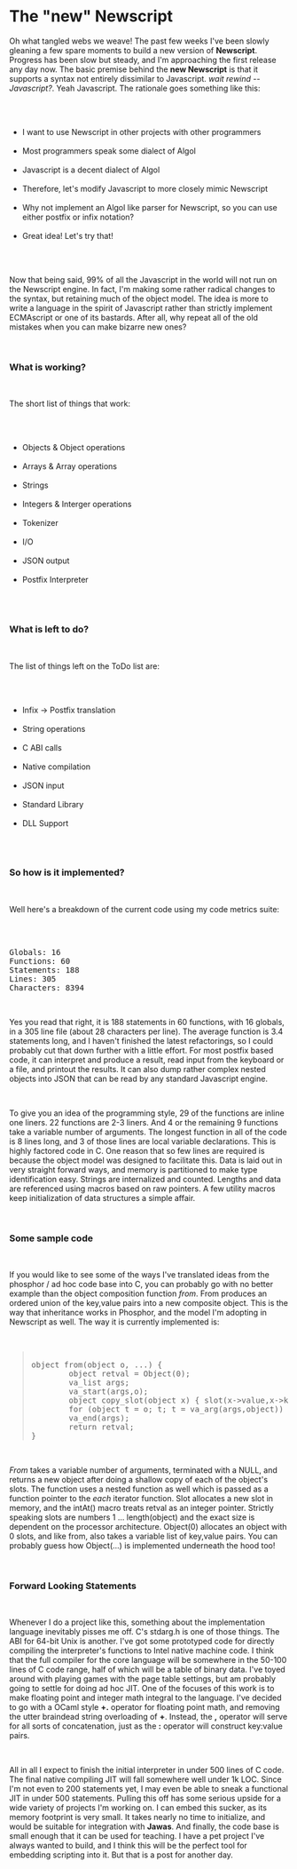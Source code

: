 The "new" Newscript
===================

<p>Oh what tangled webs we weave!  The past few weeks I&#39;ve been slowly gleaning a few spare moments to build a new version of <b>Newscript</b>.  Progress has been slow but steady, and I&#39;m approaching the first release any day now.  The basic premise behind the <b>new Newscript</b> is that it supports a syntax not entirely dissimilar to Javascript.  <i>wait rewind -- Javascript?</i>.  Yeah Javascript.  The rationale goes something like this:</p><br /><ul><br /><li>I want to use Newscript in other projects with other programmers</li><br /><li>Most programmers speak some dialect of Algol</li><br /><li>Javascript is a decent dialect of Algol</li><br /><li>Therefore, let&#39;s modify Javascript to more closely mimic Newscript</li><br /><li>Why not implement an Algol like parser for Newscript, so you can use either postfix or infix notation?</li><br /><li>Great idea!  Let&#39;s try that!</li><br /></ul><br /><p>Now that being said, 99% of all the Javascript in the world will not run on the Newscript engine.  In fact, I&#39;m making some rather radical changes to the syntax, but retaining much of the object model.  The idea is more to write a language in the spirit of Javascript rather than strictly implement ECMAscript or one of its bastards.  After all, why repeat all of the old mistakes when you can make bizarre new ones?</p><br /><h3>What is working?</h3><br /><p>The short list of things that work:</p><br /><ul><br /><li>Objects & Object operations</li><br /><li>Arrays & Array operations</li><br /><li>Strings</li><br /><li>Integers & Interger operations</li><br /><li>Tokenizer</li><br /><li>I/O</li><br /><li>JSON output</li><br /><li>Postfix Interpreter</li><br /></ul><br /><h3>What is left to do?</h3><br /><p>The list of things left on the ToDo list are:</p><br /><ul><br /><li>Infix -> Postfix translation</li><br /><li>String operations</li><br /><li>C ABI calls</li><br /><li>Native compilation</li><br /><li>JSON input</li><br /><li>Standard Library</li><br /><li>DLL Support</li><br /></ul><br /><h3>So how is it implemented?</h3><br /><p>Well here&#39;s a breakdown of the current code using my code metrics suite:</p><br /><pre><br />Globals: 16<br />Functions: 60<br />Statements: 188 <br />Lines: 305<br />Characters: 8394<br /></pre><br /><p>Yes you read that right, it is 188 statements in 60 functions, with 16 globals, in a 305 line file (about 28 characters per line).  The average function is 3.4 statements long, and I haven&#39;t finished the latest refactorings, so I could probably cut that down further with a little effort.  For most postfix based code, it can interpret and produce a result, read input from the keyboard or a file, and printout the results.  It can also dump rather complex nested objects into JSON that can be read by any standard Javascript engine.</p><br /><p>To give you an idea of the programming style, 29 of the functions are inline one liners.  22 functions are 2-3 liners. And 4 or the remaining 9 functions take a variable number of arguments.  The longest function in all of the code is 8 lines long, and 3 of those lines are local variable declarations.  This is highly factored code in C.  One reason that so few lines are required is because the object model was designed to facilitate this.  Data is laid out in very straight forward ways, and memory is partitioned to make type identification easy.  Strings are internalized and counted.  Lengths and data are referenced using macros based on raw pointers.  A few utility macros keep initialization of data structures a simple affair. </p><br /> <h3>Some sample code</h3><br /><p>If you would like to see some of the ways I&#39;ve translated ideas from the phosphor / ad hoc code base into C, you can probably go with no better example than the object composition function <i>from</i>.  From produces an ordered union of the key,value pairs into a new composite object.  This is the way that inheritance works in Phosphor, and the model I&#39;m adopting in Newscript as well.  The way it is currently implemented is:</p><br /><blockquote><pre><br />object from(object o, ...) {<br />        object retval = Object(0);<br />        va_list args;<br />        va_start(args,o);<br />        object copy_slot(object x) { slot(x->value,x->key); ++intAt(retval); }<br />        for (object t = o; t; t = va_arg(args,object)) each(t,copy_slot);<br />        va_end(args);<br />        return retval;<br />}<br /></pre></blockquote><br /><p><i>From</i> takes a variable number of arguments, terminated with a NULL, and returns a new object after doing a shallow copy of each of the object&#39;s slots.  The function uses a nested function as well which is passed as a function pointer to the <i>each</i> iterator function.  Slot allocates a new slot in memory, and the intAt() macro treats retval as an integer pointer.  Strictly speaking slots are numbers 1 ... length(object) and the exact size is dependent on the processor architecture.  Object(0) allocates an object with 0 slots, and like from, also takes a variable list of key,value pairs.   You can probably guess how Object(...) is implemented underneath the hood too! </p><br /><h3>Forward Looking Statements</h3><br /><p>Whenever I do a project like this, something about the implementation language inevitably pisses me off.  C&#39;s stdarg.h is one of those things.  The ABI for 64-bit Unix is another.   I&#39;ve got some prototyped code for directly compiling the interpreter&#39;s functions to Intel native machine code.  I think that the full compiler for the core language will be somewhere in the 50-100 lines of C code range, half of which will be a table of binary data.  I&#39;ve toyed around with playing games with the page table settings, but am probably going to settle for doing ad hoc JIT.  One of the focuses of this work is to make floating point and integer math integral to the language.  I&#39;ve decided to go with a OCaml style <b>+.</b> operator for floating point math, and removing the utter braindead string overloading of <b>+</b>.  Instead, the <b>,</b> operator will serve for all sorts of concatenation, just as the <b>:</b> operator will construct key:value pairs.</p><br /><p>All in all I expect to finish the initial interpreter in under 500 lines of C code.  The final native compiling JIT will fall somewhere well under 1k LOC.  Since I&#39;m not even to 200 statements yet, I may even be able to sneak a functional JIT in under 500 statements.  Pulling this off has some serious upside for a wide variety of projects I&#39;m working on.  I can embed this sucker, as its memory footprint is very small.  It takes nearly no time to initialize, and would be suitable for integration with <b>Jawas</b>.  And finally, the code base is small enough that it can be used for teaching. I have a pet project I&#39;ve always wanted to build, and I think this will be the perfect tool for embedding scripting into it.  But that is a post for another day.</p>